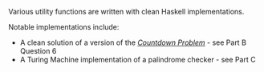 Various utility functions are written with clean Haskell implementations.

Notable implementations include:

* A clean solution of a version of the *[Countdown Problem](https://en.wikipedia.org/wiki/Countdown_(game_show)#Numbers_round)* - see Part B Question 6
* A Turing Machine implementation of a palindrome checker - see Part C
